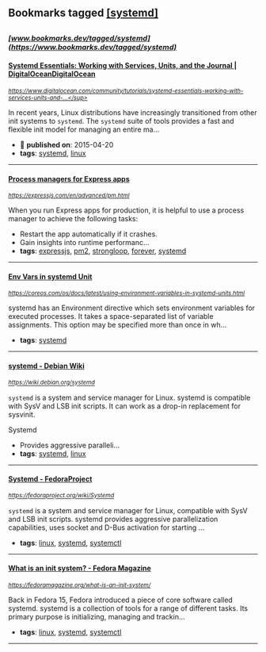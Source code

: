 ## Bookmarks tagged [[systemd]](https://www.bookmarks.dev/search?q=[systemd])

_<sup><sup>[www.bookmarks.dev/tagged/systemd](https://www.bookmarks.dev/tagged/systemd)</sup></sup>_
---
#### [Systemd Essentials: Working with Services, Units, and the Journal | DigitalOceanDigitalOcean](https://www.digitalocean.com/community/tutorials/systemd-essentials-working-with-services-units-and-the-journal)
_<sup>https://www.digitalocean.com/community/tutorials/systemd-essentials-working-with-services-units-and-...</sup>_

In recent years, Linux distributions have increasingly transitioned from other init systems to `systemd`. The `systemd` suite of tools provides a fast and flexible init model for managing an entire ma...
* :calendar: **published on**: 2015-04-20
* **tags**: [systemd](../tagged/systemd.md), [linux](../tagged/linux.md)
---
#### [Process managers for Express apps](https://expressjs.com/en/advanced/pm.html)
_<sup>https://expressjs.com/en/advanced/pm.html</sup>_

When you run Express apps for production, it is helpful to use a process manager to achieve the following tasks:

* Restart the app automatically if it crashes.
* Gain insights into runtime performanc...
* **tags**: [expressjs](../tagged/expressjs.md), [pm2](../tagged/pm2.md), [strongloop](../tagged/strongloop.md), [forever](../tagged/forever.md), [systemd](../tagged/systemd.md)
---
#### [Env Vars in systemd Unit](https://coreos.com/os/docs/latest/using-environment-variables-in-systemd-units.html)
_<sup>https://coreos.com/os/docs/latest/using-environment-variables-in-systemd-units.html</sup>_

systemd has an Environment directive which sets environment variables for executed processes. It takes a space-separated list of variable assignments. This option may be specified more than once in wh...
* **tags**: [systemd](../tagged/systemd.md)
---
#### [systemd - Debian Wiki](https://wiki.debian.org/systemd)
_<sup>https://wiki.debian.org/systemd</sup>_

`systemd` is a system and service manager for Linux. systemd is compatible with SysV and LSB init scripts. It can work as a drop-in replacement for sysvinit. 

Systemd

* Provides aggressive paralleli...
* **tags**: [systemd](../tagged/systemd.md), [linux](../tagged/linux.md)
---
#### [Systemd - FedoraProject](https://fedoraproject.org/wiki/Systemd)
_<sup>https://fedoraproject.org/wiki/Systemd</sup>_

`systemd` is a system and service manager for Linux, compatible with SysV and LSB init scripts. systemd provides aggressive parallelization capabilities, uses socket and D-Bus activation for starting ...
* **tags**: [linux](../tagged/linux.md), [systemd](../tagged/systemd.md), [systemctl](../tagged/systemctl.md)
---
#### [What is an init system? - Fedora Magazine](https://fedoramagazine.org/what-is-an-init-system/)
_<sup>https://fedoramagazine.org/what-is-an-init-system/</sup>_

Back in Fedora 15, Fedora introduced a piece of core software called systemd. systemd is a collection of tools for a range of different tasks. Its primary purpose is initializing, managing and trackin...
* **tags**: [linux](../tagged/linux.md), [systemd](../tagged/systemd.md), [systemctl](../tagged/systemctl.md)
---
